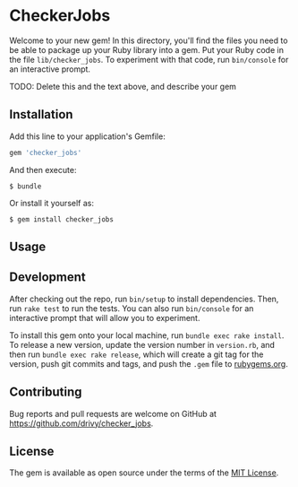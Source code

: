 # CheckerJobs

Welcome to your new gem! In this directory, you'll find the files you need to be able to package up your Ruby library into a gem. Put your Ruby code in the file `lib/checker_jobs`. To experiment with that code, run `bin/console` for an interactive prompt.

TODO: Delete this and the text above, and describe your gem

## Installation

Add this line to your application's Gemfile:

```ruby
gem 'checker_jobs'
```

And then execute:

    $ bundle

Or install it yourself as:

    $ gem install checker_jobs

## Usage



## Development

After checking out the repo, run `bin/setup` to install dependencies. Then, run `rake test` to run the tests. You can also run `bin/console` for an interactive prompt that will allow you to experiment.

To install this gem onto your local machine, run `bundle exec rake install`. To release a new version, update the version number in `version.rb`, and then run `bundle exec rake release`, which will create a git tag for the version, push git commits and tags, and push the `.gem` file to [rubygems.org](https://rubygems.org).

## Contributing

Bug reports and pull requests are welcome on GitHub at https://github.com/drivy/checker_jobs.


## License

The gem is available as open source under the terms of the [MIT License](http://opensource.org/licenses/MIT).

